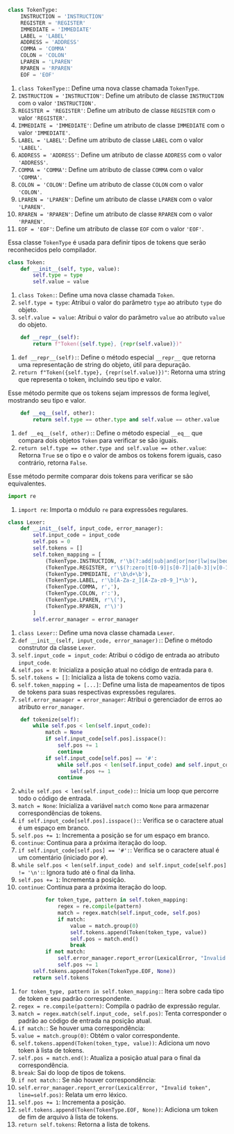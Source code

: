 ```python
class TokenType:
    INSTRUCTION = 'INSTRUCTION'
    REGISTER = 'REGISTER'
    IMMEDIATE = 'IMMEDIATE'
    LABEL = 'LABEL'
    ADDRESS = 'ADDRESS'
    COMMA = 'COMMA'
    COLON = 'COLON'
    LPAREN = 'LPAREN'
    RPAREN = 'RPAREN'
    EOF = 'EOF'
```

1. `class TokenType:`: Define uma nova classe chamada `TokenType`.
2. `INSTRUCTION = 'INSTRUCTION'`: Define um atributo de classe `INSTRUCTION` com o valor `'INSTRUCTION'`.
3. `REGISTER = 'REGISTER'`: Define um atributo de classe `REGISTER` com o valor `'REGISTER'`.
4. `IMMEDIATE = 'IMMEDIATE'`: Define um atributo de classe `IMMEDIATE` com o valor `'IMMEDIATE'`.
5. `LABEL = 'LABEL'`: Define um atributo de classe `LABEL` com o valor `'LABEL'`.
6. `ADDRESS = 'ADDRESS'`: Define um atributo de classe `ADDRESS` com o valor `'ADDRESS'`.
7. `COMMA = 'COMMA'`: Define um atributo de classe `COMMA` com o valor `'COMMA'`.
8. `COLON = 'COLON'`: Define um atributo de classe `COLON` com o valor `'COLON'`.
9. `LPAREN = 'LPAREN'`: Define um atributo de classe `LPAREN` com o valor `'LPAREN'`.
10. `RPAREN = 'RPAREN'`: Define um atributo de classe `RPAREN` com o valor `'RPAREN'`.
11. `EOF = 'EOF'`: Define um atributo de classe `EOF` com o valor `'EOF'`.

Essa classe `TokenType` é usada para definir tipos de tokens que serão reconhecidos pelo compilador.

```python
class Token:
    def __init__(self, type, value):
        self.type = type
        self.value = value
```

1. `class Token:`: Define uma nova classe chamada `Token`.
3. `self.type = type`: Atribui o valor do parâmetro `type` ao atributo `type` do objeto.
4. `self.value = value`: Atribui o valor do parâmetro `value` ao atributo `value` do objeto.

```python
    def __repr__(self):
        return f"Token({self.type}, {repr(self.value)})"
```

1. `def __repr__(self):`: Define o método especial `__repr__` que retorna uma representação de string do objeto, útil para depuração.
2. `return f"Token({self.type}, {repr(self.value)})"`: Retorna uma string que representa o token, incluindo seu tipo e valor.

Esse método permite que os tokens sejam impressos de forma legível, mostrando seu tipo e valor.

```python
    def __eq__(self, other):
        return self.type == other.type and self.value == other.value
```

1. `def __eq__(self, other):`: Define o método especial `__eq__` que compara dois objetos `Token` para verificar se são iguais.
2. `return self.type == other.type and self.value == other.value`: Retorna `True` se o tipo e o valor de ambos os tokens forem iguais, caso contrário, retorna `False`.

Esse método permite comparar dois tokens para verificar se são equivalentes.

```python
import re
```

1. `import re`: Importa o módulo `re` para expressões regulares.

```python
class Lexer:
    def __init__(self, input_code, error_manager):
        self.input_code = input_code
        self.pos = 0
        self.tokens = []
        self.token_mapping = [
            (TokenType.INSTRUCTION, r'\b(?:add|sub|and|or|nor|lw|sw|beq|bne|j|addi|subi|andi|ori)\b'),
            (TokenType.REGISTER, r'\$(?:zero|t[0-9]|s[0-7]|a[0-3]|v[0-1]|gp|fp|ra|at)'),
            (TokenType.IMMEDIATE, r'\b\d+\b'),
            (TokenType.LABEL, r'\b[A-Za-z_][A-Za-z0-9_]*\b'),
            (TokenType.COMMA, r','),
            (TokenType.COLON, r':'),
            (TokenType.LPAREN, r'\('),
            (TokenType.RPAREN, r'\)')
        ]
        self.error_manager = error_manager
```

1. `class Lexer:`: Define uma nova classe chamada `Lexer`.
2. `def __init__(self, input_code, error_manager):`: Define o método construtor da classe `Lexer`.
3. `self.input_code = input_code`: Atribui o código de entrada ao atributo `input_code`.
4. `self.pos = 0`: Inicializa a posição atual no código de entrada para `0`.
5. `self.tokens = []`: Inicializa a lista de tokens como vazia.
6. `self.token_mapping = [...]`: Define uma lista de mapeamentos de tipos de tokens para suas respectivas expressões regulares.
7. `self.error_manager = error_manager`: Atribui o gerenciador de erros ao atributo `error_manager`.

```python
    def tokenize(self):
        while self.pos < len(self.input_code):
            match = None
            if self.input_code[self.pos].isspace():
                self.pos += 1
                continue
            if self.input_code[self.pos] == '#':
                while self.pos < len(self.input_code) and self.input_code[self.pos] != '\n':
                    self.pos += 1
                continue
```

2. `while self.pos < len(self.input_code):`: Inicia um loop que percorre todo o código de entrada.
3. `match = None`: Inicializa a variável `match` como `None` para armazenar correspondências de tokens.
4. `if self.input_code[self.pos].isspace():`: Verifica se o caractere atual é um espaço em branco.
5. `self.pos += 1`: Incrementa a posição se for um espaço em branco.
6. `continue`: Continua para a próxima iteração do loop.
7. `if self.input_code[self.pos] == '#':`: Verifica se o caractere atual é um comentário (iniciado por `#`).
8. `while self.pos < len(self.input_code) and self.input_code[self.pos] != '\n':`: Ignora tudo até o final da linha.
9. `self.pos += 1`: Incrementa a posição.
10. `continue`: Continua para a próxima iteração do loop.

```python
            for token_type, pattern in self.token_mapping:
                regex = re.compile(pattern)
                match = regex.match(self.input_code, self.pos)
                if match:
                    value = match.group(0)
                    self.tokens.append(Token(token_type, value))
                    self.pos = match.end()
                    break
            if not match:
                self.error_manager.report_error(LexicalError, "Invalid token", line=self.pos)
                self.pos += 1
        self.tokens.append(Token(TokenType.EOF, None))
        return self.tokens
```

1. `for token_type, pattern in self.token_mapping:`: Itera sobre cada tipo de token e seu padrão correspondente.
2. `regex = re.compile(pattern)`: Compila o padrão de expressão regular.
3. `match = regex.match(self.input_code, self.pos)`: Tenta corresponder o padrão ao código de entrada na posição atual.
4. `if match:`: Se houver uma correspondência:
5. `value = match.group(0)`: Obtém o valor correspondente.
6. `self.tokens.append(Token(token_type, value))`: Adiciona um novo token à lista de tokens.
7. `self.pos = match.end()`: Atualiza a posição atual para o final da correspondência.
8. `break`: Sai do loop de tipos de tokens.
9. `if not match:`: Se não houver correspondência:
10. `self.error_manager.report_error(LexicalError, "Invalid token", line=self.pos)`: Relata um erro léxico.
11. `self.pos += 1`: Incrementa a posição.
12. `self.tokens.append(Token(TokenType.EOF, None))`: Adiciona um token de fim de arquivo à lista de tokens.
13. `return self.tokens`: Retorna a lista de tokens.